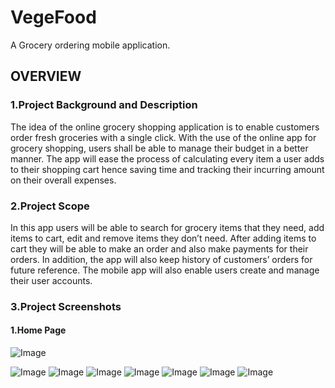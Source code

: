 # VegeFood

A Grocery ordering mobile application.

## OVERVIEW

### 1.Project Background and Description

The idea of the online grocery shopping application is to enable customers order fresh groceries with a single click. With the use of the online app for grocery shopping, users shall be able to manage their budget in a better manner. The app will ease the process of calculating every item a user adds to their shopping cart hence saving time and tracking their incurring amount on their overall expenses.

### 2.Project Scope
In this app users will be able to search for grocery items that they need, add items to cart, edit and remove items they don’t need. After adding items to cart they will be able to make an order and also make payments for their orders. In addition, the app will also keep history of customers’ orders for future reference. The mobile app will also enable users create and manage their user accounts.

### 3.Project Screenshots
#### 1.Home Page
![Image](https://user-images.githubusercontent.com/111053185/223672030-019fd1d5-cf25-4edf-ad5b-9858d74aa6a1.png)

![Image](https://user-images.githubusercontent.com/111053185/223672024-3ed9780b-a3f0-426d-a7ed-cfc757d7d36a.png)
![Image](https://user-images.githubusercontent.com/111053185/223672023-62cd6deb-f09f-4607-ab34-29fdc27d750c.png)
![Image](https://user-images.githubusercontent.com/111053185/223672026-56ee7706-6f1f-4936-8d1f-4a1318ae49c2.png)
![Image](https://user-images.githubusercontent.com/111053185/223672022-f93ae8b4-c81e-46a0-ab9f-d18d29d8eeba.png)
![Image](https://user-images.githubusercontent.com/111053185/223672025-7fe65c5a-823a-46c2-8ecd-04bb206ca767.png)
![Image](https://user-images.githubusercontent.com/111053185/223672027-6066eb9a-8fa8-4654-bbec-ca68a7ac9538.png)
![Image](https://user-images.githubusercontent.com/111053185/223672028-1ed729fc-a711-4c32-bcf1-77f8a66b7e93.png)

